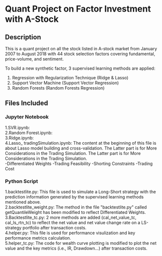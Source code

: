 # Quant Project on Factor Investment with A-Stock
## Description
This is a quant project on all the stock listed in A-stock market from January 2007 to August 2018 with 44 stock selection factors covering fundamental, price-volume, and sentiment. <br />

To build a new synthetic factor, 3 supervised learning methods are applied: <br />
1. Regression with Regularization Technique (Ridge & Lasso) <br />
2. Support Vector Machine (Support Vector Regression) <br />
3. Random Forests (Random Forests Regression) <br />

## Files Included
### Jupyter Notebook
1.SVR.ipynb: <br />
2.Random Forest.ipynb: <br />
3.Ridge.ipynb: <br />
4.Lasso_ tradingSimulation.ipynb: 
The content at the beginning of this file is about Lasso model building and cross-validation.
The Latter part is for More Considerations in the Trading Simulation.
The Latter part is for More Considerations in the Trading Simulation. <br />
-Differentiated Weights
-Trading Feasibility
-Shorting Constraints -Trading Cost


### Python Script
1.backtestlite.py: This file is used to simulate a Long-Short strategy with the prediction information generated by the supervised learning methods mentioned above.  <br />
2.backtestlite_weight.py: The method in the file "backtestlite.py" called getQuantileWeight has been modified to reflect Differentiated Weights.  <br />
3.Backtestlite_tc.py: 2 more methods are added (cal_net_value_tc, cal_ls_rtn_tc) to reflect the net value and net value change rate on a LS-strategy portfolio after transaction costs. <br />
4.helper.py: This file is used for performance visulization and key performance metrics calculation. <br />
5.helper_tc.py: The code for wealth curve plotting is modified to plot the net value and the key metrics (i.e., IR, Drawdown...) after transaction costs.
